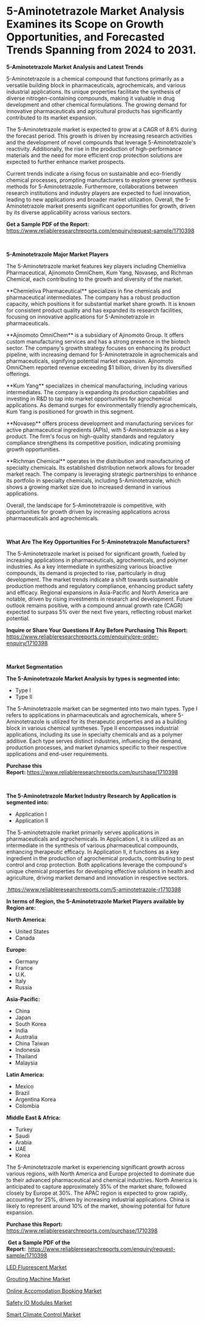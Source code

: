 <p><h1>5-Aminotetrazole Market Analysis Examines its Scope on Growth Opportunities, and Forecasted Trends Spanning from 2024 to 2031.</h1></p><p><strong>5-Aminotetrazole Market Analysis and Latest Trends</strong></p>
<p><p>5-Aminotetrazole is a chemical compound that functions primarily as a versatile building block in pharmaceuticals, agrochemicals, and various industrial applications. Its unique properties facilitate the synthesis of diverse nitrogen-containing compounds, making it valuable in drug development and other chemical formulations. The growing demand for innovative pharmaceuticals and agricultural products has significantly contributed to its market expansion.</p><p>The 5-Aminotetrazole market is expected to grow at a CAGR of 8.6% during the forecast period. This growth is driven by increasing research activities and the development of novel compounds that leverage 5-Aminotetrazole's reactivity. Additionally, the rise in the production of high-performance materials and the need for more efficient crop protection solutions are expected to further enhance market prospects. </p><p>Current trends indicate a rising focus on sustainable and eco-friendly chemical processes, prompting manufacturers to explore greener synthesis methods for 5-Aminotetrazole. Furthermore, collaborations between research institutions and industry players are expected to fuel innovation, leading to new applications and broader market utilization. Overall, the 5-Aminotetrazole market presents significant opportunities for growth, driven by its diverse applicability across various sectors.</p></p>
<p><strong>Get a Sample PDF of the Report:&nbsp;</strong> <a href="https://www.reliableresearchreports.com/enquiry/request-sample/1710398?utm_campaign=1565&utm_medium=2&utm_source=Github&utm_content=ia&utm_term=22102024&utm_id=5-aminotetrazole">https://www.reliableresearchreports.com/enquiry/request-sample/1710398</a></p>
<p>&nbsp;</p>
<p><strong>5-Aminotetrazole Major Market Players</strong></p>
<p><p>The 5-Aminotetrazole market features key players including Chemieliva Pharmaceutical, Ajinomoto OmniChem, Kum Yang, Novasep, and Richman Chemical, each contributing to the growth and diversity of the market.</p><p>**Chemieliva Pharmaceutical** specializes in fine chemicals and pharmaceutical intermediates. The company has a robust production capacity, which positions it for substantial market share growth. It is known for consistent product quality and has expanded its research facilities, focusing on innovative applications for 5-Aminotetrazole in pharmaceuticals.</p><p>**Ajinomoto OmniChem** is a subsidiary of Ajinomoto Group. It offers custom manufacturing services and has a strong presence in the biotech sector. The company's growth strategy focuses on enhancing its product pipeline, with increasing demand for 5-Aminotetrazole in agrochemicals and pharmaceuticals, signifying potential market expansion. Ajinomoto OmniChem reported revenue exceeding $1 billion, driven by its diversified offerings.</p><p>**Kum Yang** specializes in chemical manufacturing, including various intermediates. The company is expanding its production capabilities and investing in R&D to tap into market opportunities for agrochemical applications. As demand surges for environmentally friendly agrochemicals, Kum Yang is positioned for growth in this segment.</p><p>**Novasep** offers process development and manufacturing services for active pharmaceutical ingredients (APIs), with 5-Aminotetrazole as a key product. The firm's focus on high-quality standards and regulatory compliance strengthens its competitive position, indicating promising growth opportunities.</p><p>**Richman Chemical** operates in the distribution and manufacturing of specialty chemicals. Its established distribution network allows for broader market reach. The company is leveraging strategic partnerships to enhance its portfolio in specialty chemicals, including 5-Aminotetrazole, which shows a growing market size due to increased demand in various applications.</p><p>Overall, the landscape for 5-Aminotetrazole is competitive, with opportunities for growth driven by increasing applications across pharmaceuticals and agrochemicals.</p></p>
<p>&nbsp;</p>
<p><strong>What Are The Key Opportunities For 5-Aminotetrazole Manufacturers?</strong></p>
<p><p>The 5-Aminotetrazole market is poised for significant growth, fueled by increasing applications in pharmaceuticals, agrochemicals, and polymer industries. As a key intermediate in synthesizing various bioactive compounds, its demand is projected to rise, particularly in drug development. The market trends indicate a shift towards sustainable production methods and regulatory compliance, enhancing product safety and efficacy. Regional expansions in Asia-Pacific and North America are notable, driven by rising investments in research and development. Future outlook remains positive, with a compound annual growth rate (CAGR) expected to surpass 5% over the next five years, reflecting robust market potential.</p></p>
<p><strong>Inquire or Share Your Questions If Any Before Purchasing This Report:</strong> <a href="https://www.reliableresearchreports.com/enquiry/pre-order-enquiry/1710398?utm_campaign=1565&utm_medium=2&utm_source=Github&utm_content=ia&utm_term=22102024&utm_id=5-aminotetrazole">https://www.reliableresearchreports.com/enquiry/pre-order-enquiry/1710398</a></p>
<p>&nbsp;</p>
<p><strong>Market Segmentation</strong></p>
<p><strong>The 5-Aminotetrazole Market Analysis by types is segmented into:</strong></p>
<p><ul><li>Type I</li><li>Type II</li></ul></p>
<p><p>The 5-Aminotetrazole market can be segmented into two main types. Type I refers to applications in pharmaceuticals and agrochemicals, where 5-Aminotetrazole is utilized for its therapeutic properties and as a building block in various chemical syntheses. Type II encompasses industrial applications, including its use in specialty chemicals and as a polymer additive. Each type serves distinct industries, influencing the demand, production processes, and market dynamics specific to their respective applications and end-user requirements.</p></p>
<p><strong>Purchase this Report:&nbsp;</strong><a href="https://www.reliableresearchreports.com/purchase/1710398?utm_campaign=1565&utm_medium=2&utm_source=Github&utm_content=ia&utm_term=22102024&utm_id=5-aminotetrazole">https://www.reliableresearchreports.com/purchase/1710398</a></p>
<p>&nbsp;</p>
<p><strong>The 5-Aminotetrazole Market Industry Research by Application is segmented into:</strong></p>
<p><ul><li>Application I</li><li>Application II</li></ul></p>
<p><p>The 5-aminotetrazole market primarily serves applications in pharmaceuticals and agrochemicals. In Application I, it is utilized as an intermediate in the synthesis of various pharmaceutical compounds, enhancing therapeutic efficacy. In Application II, it functions as a key ingredient in the production of agrochemical products, contributing to pest control and crop protection. Both applications leverage the compound's unique chemical properties for developing effective solutions in health and agriculture, driving market demand and innovation in respective sectors.</p></p>
<p><a href="https://www.reliableresearchreports.com/5-aminotetrazole-r1710398?utm_campaign=1565&utm_medium=2&utm_source=Github&utm_content=ia&utm_term=22102024&utm_id=5-aminotetrazole">&nbsp;https://www.reliableresearchreports.com/5-aminotetrazole-r1710398</a></p>
<p><strong>In terms of Region, the 5-Aminotetrazole Market Players available by Region are:</strong></p>
<p>
    <p> <strong> North America: </strong>
        <ul>
            <li>United States</li>
            <li>Canada</li>
        </ul>
        </p> 
    <p> <strong> Europe: </strong>
        <ul>
            <li>Germany</li>
            <li>France</li>
            <li>U.K.</li>
            <li>Italy</li>
            <li>Russia</li>
        </ul>
        </p> 
    <p> <strong> Asia-Pacific: </strong>
        <ul>
            <li>China</li>
            <li>Japan</li>
            <li>South Korea</li>
            <li>India</li>
            <li>Australia</li>
            <li>China Taiwan</li>
            <li>Indonesia</li>
            <li>Thailand</li>
            <li>Malaysia</li>
        </ul>
        </p> 
    <p> <strong> Latin America: </strong>
        <ul>
            <li>Mexico</li>
            <li>Brazil</li>
            <li>Argentina Korea</li>
            <li>Colombia</li>
        </ul>
        </p> 
    <p> <strong> Middle East & Africa: </strong>
        <ul>
            <li>Turkey</li>
            <li>Saudi</li>
            <li>Arabia</li>
            <li>UAE</li>
            <li>Korea</li>
        </ul>
    </p>
    </p>
<p><p>The 5-Aminotetrazole market is experiencing significant growth across various regions, with North America and Europe projected to dominate due to their advanced pharmaceutical and chemical industries. North America is anticipated to capture approximately 35% of the market share, followed closely by Europe at 30%. The APAC region is expected to grow rapidly, accounting for 25%, driven by increasing industrial applications. China is likely to represent around 10% of the market, showing potential for future expansion.</p></p>
<p><strong>Purchase this Report: </strong><a href="https://www.reliableresearchreports.com/purchase/1710398?utm_campaign=1565&utm_medium=2&utm_source=Github&utm_content=ia&utm_term=22102024&utm_id=5-aminotetrazole">https://www.reliableresearchreports.com/purchase/1710398</a></p>
<p>&nbsp;<strong>Get a Sample PDF of the Report:&nbsp;&nbsp;</strong><a href="https://www.reliableresearchreports.com/enquiry/request-sample/1710398?utm_campaign=1565&utm_medium=2&utm_source=Github&utm_content=ia&utm_term=22102024&utm_id=5-aminotetrazole">https://www.reliableresearchreports.com/enquiry/request-sample/1710398</a></p>
<p><strong></strong></p>
<p><p><a href="https://www.linkedin.com/pulse/future-trends-global-led-fluorescent-market-insights-analysis-54nbe?utm_campaign=1565&utm_medium=2&utm_source=Github&utm_content=ia&utm_term=22102024&utm_id=5-aminotetrazole">LED Fluorescent Market</a></p><p><a href="https://github.com/mauripalmi/Market-Research-Report-List-5/blob/main/grouting-machine-market.md?utm_campaign=1565&utm_medium=2&utm_source=Github&utm_content=ia&utm_term=22102024&utm_id=5-aminotetrazole">Grouting Machine Market</a></p><p><a href="https://www.linkedin.com/pulse/online-accomodation-booking-mosaic-piecing-together-global-market-ejxqe?utm_campaign=1565&utm_medium=2&utm_source=Github&utm_content=ia&utm_term=22102024&utm_id=5-aminotetrazole">Online Accomodation Booking Market</a></p><p><a href="https://www.linkedin.com/pulse/safety-io-modules-market-penetration-strategies-untapped-markets-ojnee?utm_campaign=1565&utm_medium=2&utm_source=Github&utm_content=ia&utm_term=22102024&utm_id=5-aminotetrazole">Safety IO Modules Market</a></p><p><a href="https://www.linkedin.com/pulse/emerging-smart-climate-control-market-opportunities-analysis-hague?utm_campaign=1565&utm_medium=2&utm_source=Github&utm_content=ia&utm_term=22102024&utm_id=5-aminotetrazole">Smart Climate Control Market</a></p></p>